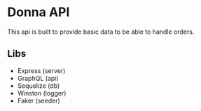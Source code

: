 # Donna API

This api is built to provide basic data to be able to handle orders.

## Libs

* Express (server)
* GraphQL (api)
* Sequelize (db)
* Winston (logger)
* Faker (seeder)
